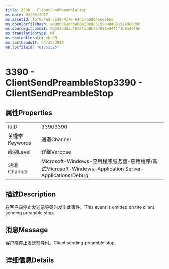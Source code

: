 ```yaml
---
title: 3390 - ClientSendPreambleStop
ms.date: 03/30/2017
ms.assetid: fbf6e4ed-8538-417e-b4d1-a30b45ee6b5d
ms.openlocfilehash: ae0d6a630d8ab0e39ed85155e4d458132a96addc
ms.sourcegitcommit: 9b552addadfb57fab0b9e7852ed4f1f1b8a42f8e
ms.translationtype: MT
ms.contentlocale: zh-CN
ms.lasthandoff: 04/23/2019
ms.locfileid: "61753325"
---
```

# <a name="3390---clientsendpreamblestop"></a><span data-ttu-id="ba122-102">3390 - ClientSendPreambleStop</span><span class="sxs-lookup"><span data-stu-id="ba122-102">3390 - ClientSendPreambleStop</span></span>
## <a name="properties"></a><span data-ttu-id="ba122-103">属性</span><span class="sxs-lookup"><span data-stu-id="ba122-103">Properties</span></span>  
  
|||  
|-|-|  
|<span data-ttu-id="ba122-104">Id</span><span class="sxs-lookup"><span data-stu-id="ba122-104">ID</span></span>|<span data-ttu-id="ba122-105">3390</span><span class="sxs-lookup"><span data-stu-id="ba122-105">3390</span></span>|  
|<span data-ttu-id="ba122-106">关键字</span><span class="sxs-lookup"><span data-stu-id="ba122-106">Keywords</span></span>|<span data-ttu-id="ba122-107">通道</span><span class="sxs-lookup"><span data-stu-id="ba122-107">Channel</span></span>|  
|<span data-ttu-id="ba122-108">级别</span><span class="sxs-lookup"><span data-stu-id="ba122-108">Level</span></span>|<span data-ttu-id="ba122-109">详细</span><span class="sxs-lookup"><span data-stu-id="ba122-109">Verbose</span></span>|  
|<span data-ttu-id="ba122-110">通道</span><span class="sxs-lookup"><span data-stu-id="ba122-110">Channel</span></span>|<span data-ttu-id="ba122-111">Microsoft-Windows-应用程序服务器-应用程序/调试</span><span class="sxs-lookup"><span data-stu-id="ba122-111">Microsoft-Windows-Application Server-Applications/Debug</span></span>|  
  
## <a name="description"></a><span data-ttu-id="ba122-112">描述</span><span class="sxs-lookup"><span data-stu-id="ba122-112">Description</span></span>  
 <span data-ttu-id="ba122-113">在客户端停止发送前导码时发出此事件。</span><span class="sxs-lookup"><span data-stu-id="ba122-113">This event is emitted on the client sending preamble stop.</span></span>  
  
## <a name="message"></a><span data-ttu-id="ba122-114">消息</span><span class="sxs-lookup"><span data-stu-id="ba122-114">Message</span></span>  
 <span data-ttu-id="ba122-115">客户端停止发送前导码。</span><span class="sxs-lookup"><span data-stu-id="ba122-115">Client sending preamble stop.</span></span>  
  
## <a name="details"></a><span data-ttu-id="ba122-116">详细信息</span><span class="sxs-lookup"><span data-stu-id="ba122-116">Details</span></span>
